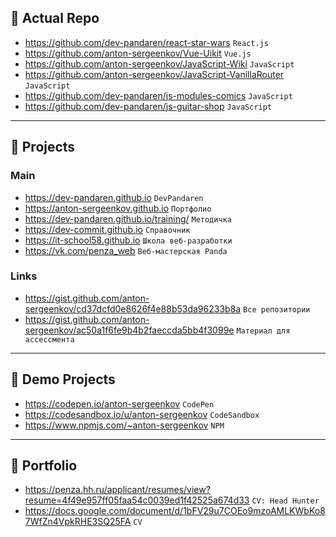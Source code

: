 ## 🔰 Actual Repo
- https://github.com/dev-pandaren/react-star-wars `React.js`
- https://github.com/anton-sergeenkov/Vue-Uikit `Vue.js`
- https://github.com/anton-sergeenkov/JavaScript-Wiki `JavaScript`
- https://github.com/anton-sergeenkov/JavaScript-VanillaRouter `JavaScript`
- https://github.com/dev-pandaren/js-modules-comics `JavaScript`
- https://github.com/dev-pandaren/js-guitar-shop `JavaScript`

---

## 🔰 Projects

### Main
- https://dev-pandaren.github.io `DevPandaren`
- https://anton-sergeenkov.github.io `Портфолио`
- https://dev-pandaren.github.io/training/ `Методичка`
- https://dev-commit.github.io `Справочник`
- https://it-school58.github.io `Школа веб-разработки`
- https://vk.com/penza_web `Веб-мастерская Panda`

### Links
- https://gist.github.com/anton-sergeenkov/cd37dcfd0e8626f4e88b53da96233b8a `Все репозитории`
- https://gist.github.com/anton-sergeenkov/ac50a1f6fe9b4b2faeccda5bb4f3099e `Материал для ассессмента`

---

## 🔰 Demo Projects
- https://codepen.io/anton-sergeenkov `CodePen`
- https://codesandbox.io/u/anton-sergeenkov `CodeSandbox`
- https://www.npmjs.com/~anton-sergeenkov `NPM`

---

## 🔰 Portfolio
- https://penza.hh.ru/applicant/resumes/view?resume=4f49e957ff05faa54c0039ed1f42525a674d33 `CV: Head Hunter`
- https://docs.google.com/document/d/1bFV29u7COEo9mzoAMLKWbKo87WfZn4VpkRHE3SQ25FA `CV`


<!--
<img src="./assets/logo-react.js.png" width="20px" align="left" /> React.js
-->
